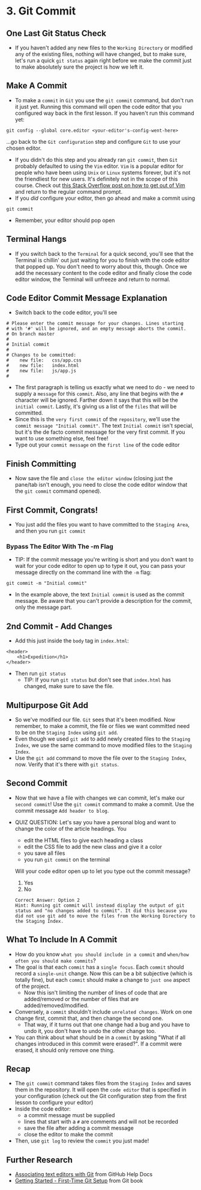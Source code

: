 # 3. Git Commit
## One Last Git Status Check
- If you haven't added any new files to the `Working Directory` or modified any of the existing files, nothing will have changed, but to make sure, let's run a quick `git status` again right before we make the commit just to make absolutely sure the project is how we left it.

## Make A Commit
- To make a `commit` in `Git` you use the `git commit` command, but don't run it just yet. Running this command will open the code editor that you configured way back in the first lesson. If you haven't run this command yet:
```
git config --global core.editor <your-editor's-config-went-here>
```
...go back to the `Git configuration` step and configure `Git` to use your chosen editor.
- If you didn't do this step and you already ran `git commit`, then `Git` probably defaulted to using the `Vim` editor. `Vim` is a popular editor for people who have been using `Unix` or `Linux` systems forever, but it's not the friendliest for new users. It's definitely not in the scope of this course. Check out [this Stack Overflow post on how to get out of Vim](https://stackoverflow.com/questions/11828270/how-to-exit-the-vim-editor) and return to the regular command prompt.
- If you _did_ configure your editor, then go ahead and make a commit using
```
git commit
```
- Remember, your editor should pop open

## Terminal Hangs
- If you switch back to the `Terminal` for a quick second, you'll see that the Terminal is chillin' out just waiting for you to finish with the code editor that popped up. You don't need to worry about this, though. Once we add the necessary content to the code editor and finally close the code editor window, the Terminal will unfreeze and return to normal.

## Code Editor Commit Message Explanation
- Switch back to the code editor, you'll see
```
# Please enter the commit message for your changes. Lines starting
# with '#' will be ignored, and an empty message aborts the commit.
# On branch master
#
# Initial commit
#
# Changes to be committed:
#    new file:   css/app.css
#    new file:   index.html
#    new file:   js/app.js
#
```
- The first paragraph is telling us exactly what we need to do - we need to supply a `message` for this `commit`. Also, any line that begins with the `#` character will be ignored. Farther down it says that this will be the `initial commit`. Lastly, it's giving us a list of the `files` that will be committed.
- Since this is the `very first commit` of the `repository`, we'll use the `commit message "Initial commit"`. The text `Initial commit` isn't special, but it's the de facto commit message for the very first commit. If you want to use something else, feel free!
- Type out your `commit message` on the `first line` of the code editor

## Finish Committing
- Now save the file and `close the editor window` (closing just the pane/tab isn't enough, you need to close the code editor window that the `git commit` command opened).

## First Commit, Congrats!
-  You just add the files you want to have committed to the `Staging Area`, and then you run `git commit`

### Bypass The Editor With The -m Flag
- TIP: If the commit message you're writing is short and you don't want to wait for your code editor to open up to type it out, you can pass your message directly on the command line with the `-m` flag:
```
git commit -m "Initial commit"
```
- In the example above, the text `Initial commit` is used as the commit message. Be aware that you can't provide a description for the commit, only the message part.

## 2nd Commit - Add Changes
- Add this just inside the `body` tag in `index.html`:
```
<header>
    <h1>Expedition</h1>
</header>
```
- Then run `git status`
  - TIP: If you run `git status` but don't see that `index.html` has changed, make sure to save the file.

## Multipurpose Git Add
- So we've modified our file. `Git` sees that it's been modified. Now remember, to make a commit, the file or files we want committed need to be on the `Staging Index` using `git add`.
- Even though we used `git add` to add newly created files to the `Staging Index`, we use the same command to move modified files to the `Staging Index`.
- Use the `git add` command to move the file over to the `Staging Index`, now. Verify that it's there with `git status`.

## Second Commit
- Now that we have a file with changes we can commit, let's make our `second commit`! Use the `git commit` command to make a commit. Use the commit message `Add header to blog`.
- QUIZ QUESTION: Let's say you have a personal blog and want to change the color of the article headings. You
  - edit the HTML files to give each heading a class
  - edit the CSS file to add the new class and give it a color
  - you save all files
  - you run `git commit` on the terminal

  Will your code editor open up to let you type out the commit message?
  1. Yes
  2. No
  ```
  Correct Answer: Option 2
  Hint: Running git commit will instead display the output of git status and "no changes added to commit". It did this because you did not use git add to move the files from the Working Directory to the Staging Index.
  ```

## What To Include In A Commit
- How do you know `what you should include in a commit` and `when/how often you should make commits`?
- The goal is that each `commit` has a `single focus`. Each `commit` should record a `single-unit` change. Now this can be a bit subjective (which is totally fine), but each `commit` should make a change to `just one` aspect of the project. 
  - Now this isn't limiting the number of lines of code that are added/removed or the number of files that are added/removed/modified.
- Conversely, a `commit` shouldn't include `unrelated changes`. Work on one change first, commit that, and then change the second one. 
  - That way, if it turns out that one change had a bug and you have to undo it, you don't have to undo the other change too.
- You can think about what should be in a `commit` by asking "What if all changes introduced in this commit were erased?". If a commit were erased, it should only remove one thing.

## Recap
- The `git commit` command takes files from the `Staging Index` and saves them in the repository. It will open the `code editor` that is specified in your configuration (check out the Git configuration step from the first lesson to configure your editor)
- Inside the code editor:
  - a commit message must be supplied
  - lines that start with a `#` are comments and will not be recorded
  - save the file after adding a commit message
  - close the editor to make the commit
- Then, use `git log` to review the `commit` you just made!

## Further Research
- [Associating text editors with Git](https://help.github.com/articles/associating-text-editors-with-git/) from GitHub Help Docs
- [Getting Started - First-Time Git Setup](https://git-scm.com/book/en/v2/Getting-Started-First-Time-Git-Setup) from Git book